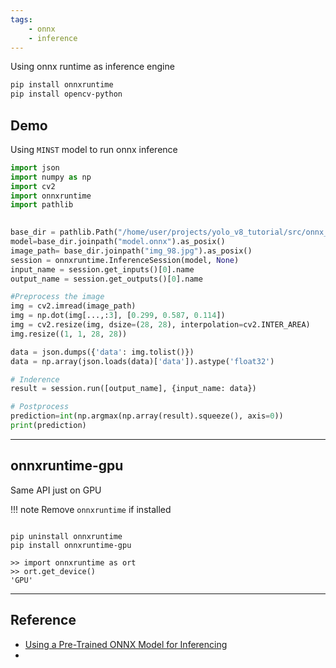 ```yaml
---
tags:
    - onnx
    - inference
---
```

Using onnx runtime as inference engine

```bash
pip install onnxruntime
pip install opencv-python
```

## Demo 
Using `MINST` model to run onnx inference


```python
import json
import numpy as np
import cv2
import onnxruntime
import pathlib

	
base_dir = pathlib.Path("/home/user/projects/yolo_v8_tutorial/src/onnx_demo/mnist")
model=base_dir.joinpath("model.onnx").as_posix()
image_path= base_dir.joinpath("img_98.jpg").as_posix()
session = onnxruntime.InferenceSession(model, None)
input_name = session.get_inputs()[0].name
output_name = session.get_outputs()[0].name

#Preprocess the image
img = cv2.imread(image_path)
img = np.dot(img[...,:3], [0.299, 0.587, 0.114])
img = cv2.resize(img, dsize=(28, 28), interpolation=cv2.INTER_AREA)
img.resize((1, 1, 28, 28))

data = json.dumps({'data': img.tolist()})
data = np.array(json.loads(data)['data']).astype('float32')

# Inderence
result = session.run([output_name], {input_name: data})

# Postprocess
prediction=int(np.argmax(np.array(result).squeeze(), axis=0))
print(prediction)
```

---

## onnxruntime-gpu
Same API just on GPU

!!! note
    Remove `onnxruntime` if installed


```

pip uninstall onnxruntime
pip install onnxruntime-gpu

```

```
>> import onnxruntime as ort
>> ort.get_device()
'GPU'
```

---

## Reference
- [Using a Pre-Trained ONNX Model for Inferencing](https://thenewstack.io/tutorial-using-a-pre-trained-onnx-model-for-inferencing/)
- []()
